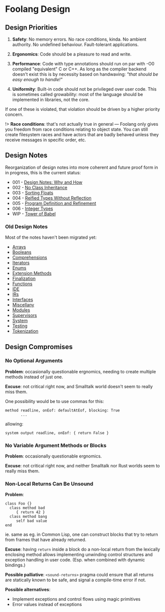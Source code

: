 # Foolang Design

## Design Priorities

1. **Safety**: No memory errors. No race conditions, kinda. No ambient
   authority. No undefined behaviour. Fault-tolerant applications.

2. **Ergonomics**: Code should be a pleasure to read and write.

3. **Performance**: Code with type annotations should run on par with -O0
   compiled "equivalent" C or C++. As long as the compiler backend doesn't
   exist this is by necessity based on handwaving: _"that should be easy
   enough to handle!"_

4. **Uniformity**: Built-in code should not be privileged over user code.
   This is sometimes called growability: most of the language should
   be implemented in libraries, not the core.

If one of these is violated, that violation should be driven by a higher
priority concern.

!> **Race conditions**: that's not actually true in general &mdash; Foolang
only gives you freedom from race conditions relating to object state. You can
still create filesystem races and have actors that are badly behaved unless they
receive messages in specific order, etc.

## Design Notes

Reorganization of design notes into more coherent and future proof form
in in progress, this is the current status:

- 001 - [Design Notes: Why and How](design/001-design-notes-why-and-how.md)
- 002 - [No Class Inheritance](design/002-no-class-inheritance.md)
- 003 - [Sorting Floats](design/003-sorting-floats.md)
- 004 - [Reified Types Without Reflection](design/004-reified-types-without-reflection.md)
- 005 - [Program Definition and Refinement](design/005-program-definition-and-refinement.md)
- 006 - [Integer Types](design/006-integer-types.md)
- WIP - [Tower of Babel](design/wip-tower-of-babel.md)

### Old Design Notes

Most of the notes haven't been migrated yet:

- [Arrays](Arrays.md)
- [Booleans](Booleans.md)
- [Comprehensions](Comprehensions.md)
- [Iterators](iterators.md)
- [Enums](Enums.md)
- [Extension Methods](Extension_Methods.md)
- [Finalization](Finalization.md)
- [Functions](Functions.md)
- [IDE](IDE.md)
- [IRs](IR.md)
- [Interfaces](Interfaces.md)
- [Miscellany](Miscellany.md)
- [Modules](Modules.md)
- [Supervisors](Supervisors.md)
- [System](system.md)
- [Testing](Testing.md)
- [Tokenization](Tokenization.md)

## Design Compromises

### No Optional Arguments

**Problem**: occasionally questionable ergnomics, needing to create multiple
methods instead of just one.

**Excuse**: not critical right now, and Smalltalk world doesn't seem to really
miss them.

One possibility would be to use commas for this:

```
method readline, onEof: defaultAtEof, blocking: True
       ...
```

allowing:

```
system output readline, onEof: { return False }
```

### No Variable Argument Methods or Blocks

**Problem**: occasionally questionable ergnomics.

**Excuse**: not critical right now, and neither Smalltalk nor Rust worlds seem
to really miss them.

### Non-Local Returns Can Be Unsound

**Problem**:

``` foolang
class Foo {}
  class method bad
     { return 42 }
  class method bang
     self bad value
end
```


ie. same as eg. in Common Lisp, one can construct blocks that try to return from
frames that have already returned.

**Excuse**: having `return` inside a block do a non-local return from the
lexically enclosing method allows implementing unwinding control structures and
exception handling in user code. (Esp. when combined with dynamic bindings.)

**Possible palliative**: `<sound-returns>` pragma could ensure that all
returns are statically known to be safe, and signal a compile-time
error if not.

**Possible alternatives**:
- Implement exceptions and control flows using magic primitives
- Error values instead of exceptions
